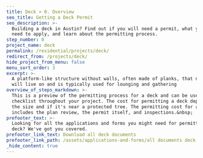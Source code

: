 ```yaml
---
title: Deck > 0. Overview
seo_title: Getting a Deck Permit
seo_description: >-
  Building a deck in Austin? Find out if you will need a permit, what you'll
  need to apply, and learn about the permitting process.
step_number: 0
project_name: deck
permalink: /residential/projects/deck/
redirect_from: /projects/deck/
hide_project_from_menu: false
menu_sort_order: 3
excerpt: >-
  A platform-like structure without walls, often made of planks, that no one
  will live on and is typically used for lounging and gathering
overview_of_steps_markdown: >-
  This is a preview of the permitting process for a deck and can be used as a
  checklist throughout your project. The cost for permitting a deck depends on
  the size and if it's near a protected tree. The permitting cost for a deck
  includes the plan review, the permit itself, and inspections.&nbsp;
prefooter_text: >-
  Looking for all the applications and forms you might need for permitting a
  deck? We've got you covered.
prefooter_link_text: Download all deck documents
prefooter_link_path: /assets/applications-and-forms/all documents deck.zip
_hide_content: true
---
```

